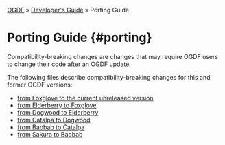 [OGDF](../README.md) » [Developer's Guide](dev-guide.md) » Porting Guide

# Porting Guide {#porting}

Compatibility-breaking changes are changes that may require OGDF users to
change their code after an OGDF update.

The following files describe compatibility-breaking changes
for this and former OGDF versions:

  * [from Foxglove to the current unreleased version](porting/unreleased.md)
  * [from Elderberry to Foxglove](porting/foxglove.md)
  * [from Dogwood to Elderberry](porting/elderberry.md)
  * [from Catalpa to Dogwood](porting/dogwood.md)
  * [from Baobab to Catalpa](porting/catalpa.md)
  * [from Sakura to Baobab](porting/baobab.md)
